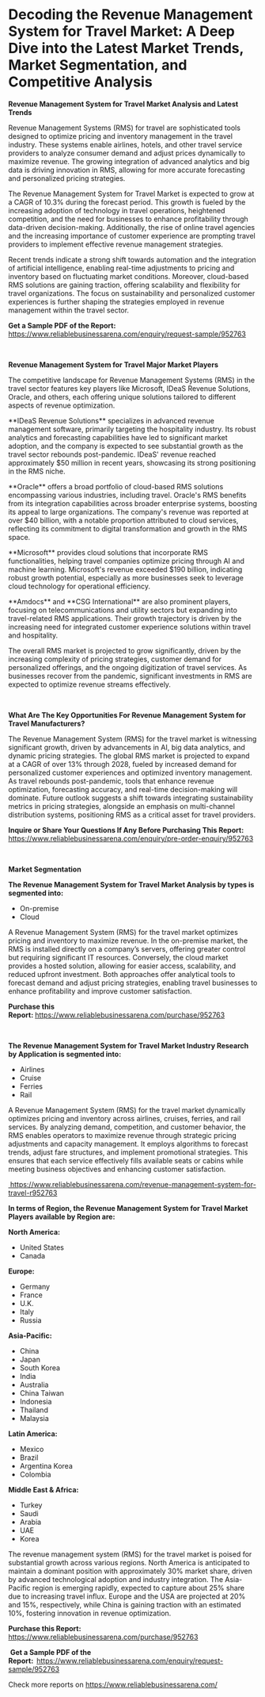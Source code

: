 <p><h1>Decoding the Revenue Management System for Travel Market: A Deep Dive into the Latest Market Trends, Market Segmentation, and Competitive Analysis</h1></p><p><strong>Revenue Management System for Travel Market Analysis and Latest Trends</strong></p>
<p><p>Revenue Management Systems (RMS) for travel are sophisticated tools designed to optimize pricing and inventory management in the travel industry. These systems enable airlines, hotels, and other travel service providers to analyze consumer demand and adjust prices dynamically to maximize revenue. The growing integration of advanced analytics and big data is driving innovation in RMS, allowing for more accurate forecasting and personalized pricing strategies.</p><p>The Revenue Management System for Travel Market is expected to grow at a CAGR of 10.3% during the forecast period. This growth is fueled by the increasing adoption of technology in travel operations, heightened competition, and the need for businesses to enhance profitability through data-driven decision-making. Additionally, the rise of online travel agencies and the increasing importance of customer experience are prompting travel providers to implement effective revenue management strategies.</p><p>Recent trends indicate a strong shift towards automation and the integration of artificial intelligence, enabling real-time adjustments to pricing and inventory based on fluctuating market conditions. Moreover, cloud-based RMS solutions are gaining traction, offering scalability and flexibility for travel organizations. The focus on sustainability and personalized customer experiences is further shaping the strategies employed in revenue management within the travel sector.</p></p>
<p><strong>Get a Sample PDF of the Report:&nbsp;</strong> <a href="https://www.reliablebusinessarena.com/enquiry/request-sample/952763?utm_campaign=2632&utm_medium=2&utm_source=Github&utm_content=ia&utm_term=06032025&utm_id=revenue-management-system-for-travel">https://www.reliablebusinessarena.com/enquiry/request-sample/952763</a></p>
<p>&nbsp;</p>
<p><strong>Revenue Management System for Travel Major Market Players</strong></p>
<p><p>The competitive landscape for Revenue Management Systems (RMS) in the travel sector features key players like Microsoft, IDeaS Revenue Solutions, Oracle, and others, each offering unique solutions tailored to different aspects of revenue optimization.</p><p>**IDeaS Revenue Solutions** specializes in advanced revenue management software, primarily targeting the hospitality industry. Its robust analytics and forecasting capabilities have led to significant market adoption, and the company is expected to see substantial growth as the travel sector rebounds post-pandemic. IDeaS' revenue reached approximately $50 million in recent years, showcasing its strong positioning in the RMS niche.</p><p>**Oracle** offers a broad portfolio of cloud-based RMS solutions encompassing various industries, including travel. Oracle's RMS benefits from its integration capabilities across broader enterprise systems, boosting its appeal to large organizations. The company's revenue was reported at over $40 billion, with a notable proportion attributed to cloud services, reflecting its commitment to digital transformation and growth in the RMS space.</p><p>**Microsoft** provides cloud solutions that incorporate RMS functionalities, helping travel companies optimize pricing through AI and machine learning. Microsoft's revenue exceeded $190 billion, indicating robust growth potential, especially as more businesses seek to leverage cloud technology for operational efficiency.</p><p>**Amdocs** and **CSG International** are also prominent players, focusing on telecommunications and utility sectors but expanding into travel-related RMS applications. Their growth trajectory is driven by the increasing need for integrated customer experience solutions within travel and hospitality.</p><p>The overall RMS market is projected to grow significantly, driven by the increasing complexity of pricing strategies, customer demand for personalized offerings, and the ongoing digitization of travel services. As businesses recover from the pandemic, significant investments in RMS are expected to optimize revenue streams effectively.</p></p>
<p>&nbsp;</p>
<p><strong>What Are The Key Opportunities For Revenue Management System for Travel Manufacturers?</strong></p>
<p><p>The Revenue Management System (RMS) for the travel market is witnessing significant growth, driven by advancements in AI, big data analytics, and dynamic pricing strategies. The global RMS market is projected to expand at a CAGR of over 13% through 2028, fueled by increased demand for personalized customer experiences and optimized inventory management. As travel rebounds post-pandemic, tools that enhance revenue optimization, forecasting accuracy, and real-time decision-making will dominate. Future outlook suggests a shift towards integrating sustainability metrics in pricing strategies, alongside an emphasis on multi-channel distribution systems, positioning RMS as a critical asset for travel providers.</p></p>
<p><strong>Inquire or Share Your Questions If Any Before Purchasing This Report:</strong> <a href="https://www.reliablebusinessarena.com/enquiry/pre-order-enquiry/952763?utm_campaign=2632&utm_medium=2&utm_source=Github&utm_content=ia&utm_term=06032025&utm_id=revenue-management-system-for-travel">https://www.reliablebusinessarena.com/enquiry/pre-order-enquiry/952763</a></p>
<p>&nbsp;</p>
<p><strong>Market Segmentation</strong></p>
<p><strong>The Revenue Management System for Travel Market Analysis by types is segmented into:</strong></p>
<p><ul><li>On-premise</li><li>Cloud</li></ul></p>
<p><p>A Revenue Management System (RMS) for the travel market optimizes pricing and inventory to maximize revenue. In the on-premise market, the RMS is installed directly on a company’s servers, offering greater control but requiring significant IT resources. Conversely, the cloud market provides a hosted solution, allowing for easier access, scalability, and reduced upfront investment. Both approaches offer analytical tools to forecast demand and adjust pricing strategies, enabling travel businesses to enhance profitability and improve customer satisfaction.</p></p>
<p><strong>Purchase this Report:&nbsp;</strong><a href="https://www.reliablebusinessarena.com/purchase/952763?utm_campaign=2632&utm_medium=2&utm_source=Github&utm_content=ia&utm_term=06032025&utm_id=revenue-management-system-for-travel">https://www.reliablebusinessarena.com/purchase/952763</a></p>
<p>&nbsp;</p>
<p><strong>The Revenue Management System for Travel Market Industry Research by Application is segmented into:</strong></p>
<p><ul><li>Airlines</li><li>Cruise</li><li>Ferries</li><li>Rail</li></ul></p>
<p><p>A Revenue Management System (RMS) for the travel market dynamically optimizes pricing and inventory across airlines, cruises, ferries, and rail services. By analyzing demand, competition, and customer behavior, the RMS enables operators to maximize revenue through strategic pricing adjustments and capacity management. It employs algorithms to forecast trends, adjust fare structures, and implement promotional strategies. This ensures that each service effectively fills available seats or cabins while meeting business objectives and enhancing customer satisfaction.</p></p>
<p><a href="https://www.reliablebusinessarena.com/revenue-management-system-for-travel-r952763?utm_campaign=2632&utm_medium=2&utm_source=Github&utm_content=ia&utm_term=06032025&utm_id=revenue-management-system-for-travel">&nbsp;https://www.reliablebusinessarena.com/revenue-management-system-for-travel-r952763</a></p>
<p><strong>In terms of Region, the Revenue Management System for Travel Market Players available by Region are:</strong></p>
<p>
    <p> <strong> North America: </strong>
        <ul>
            <li>United States</li>
            <li>Canada</li>
        </ul>
        </p> 
    <p> <strong> Europe: </strong>
        <ul>
            <li>Germany</li>
            <li>France</li>
            <li>U.K.</li>
            <li>Italy</li>
            <li>Russia</li>
        </ul>
        </p> 
    <p> <strong> Asia-Pacific: </strong>
        <ul>
            <li>China</li>
            <li>Japan</li>
            <li>South Korea</li>
            <li>India</li>
            <li>Australia</li>
            <li>China Taiwan</li>
            <li>Indonesia</li>
            <li>Thailand</li>
            <li>Malaysia</li>
        </ul>
        </p> 
    <p> <strong> Latin America: </strong>
        <ul>
            <li>Mexico</li>
            <li>Brazil</li>
            <li>Argentina Korea</li>
            <li>Colombia</li>
        </ul>
        </p> 
    <p> <strong> Middle East & Africa: </strong>
        <ul>
            <li>Turkey</li>
            <li>Saudi</li>
            <li>Arabia</li>
            <li>UAE</li>
            <li>Korea</li>
        </ul>
    </p>
    </p>
<p><p>The revenue management system (RMS) for the travel market is poised for substantial growth across various regions. North America is anticipated to maintain a dominant position with approximately 30% market share, driven by advanced technological adoption and industry integration. The Asia-Pacific region is emerging rapidly, expected to capture about 25% share due to increasing travel influx. Europe and the USA are projected at 20% and 15%, respectively, while China is gaining traction with an estimated 10%, fostering innovation in revenue optimization.</p></p>
<p><strong>Purchase this Report: </strong><a href="https://www.reliablebusinessarena.com/purchase/952763?utm_campaign=2632&utm_medium=2&utm_source=Github&utm_content=ia&utm_term=06032025&utm_id=revenue-management-system-for-travel">https://www.reliablebusinessarena.com/purchase/952763</a></p>
<p>&nbsp;<strong>Get a Sample PDF of the Report:&nbsp;&nbsp;</strong><a href="https://www.reliablebusinessarena.com/enquiry/request-sample/952763?utm_campaign=2632&utm_medium=2&utm_source=Github&utm_content=ia&utm_term=06032025&utm_id=revenue-management-system-for-travel">https://www.reliablebusinessarena.com/enquiry/request-sample/952763</a></p>
<p><strong></strong></p>
<p>Check more reports on <a href="https://www.reliablebusinessarena.com/?utm_campaign=2632&utm_medium=2&utm_source=Github&utm_content=ia&utm_term=06032025&utm_id=revenue-management-system-for-travel">https://www.reliablebusinessarena.com/</a></p>